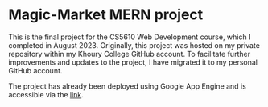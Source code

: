 # Magic-Market MERN project
This is the final project for the CS5610 Web Development course, which I completed in August 2023. Originally, this project was hosted on my private repository within my Khoury College GitHub account. To facilitate further improvements and updates to the project, I have migrated it to my personal GitHub account.

The project has already been deployed using Google App Engine and is accessible via the [link](https://magicmarket-frontend-neu.uk.r.appspot.com/).
